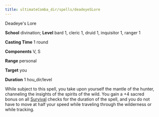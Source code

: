 ```yaml
---
title: ultimateComba_dir/spells/deadeyeSLore
---
```

Deadeye's Lore

**School** divination; **Level** bard 1, cleric 1, druid 1, inquisitor 1, ranger 1

**Casting Time** 1 round

**Components** V, S

**Range** personal

**Target** you

**Duration** 1 hou_dir/level

While subject to this spell, you take upon yourself the mantle of the hunter, channeling the insights of the spirits of the wild. You gain a +4 sacred bonus on all [Survival](skills/survival#_survival) checks for the duration of the spell, and you do not have to move at half your speed while traveling through the wilderness or while tracking.

